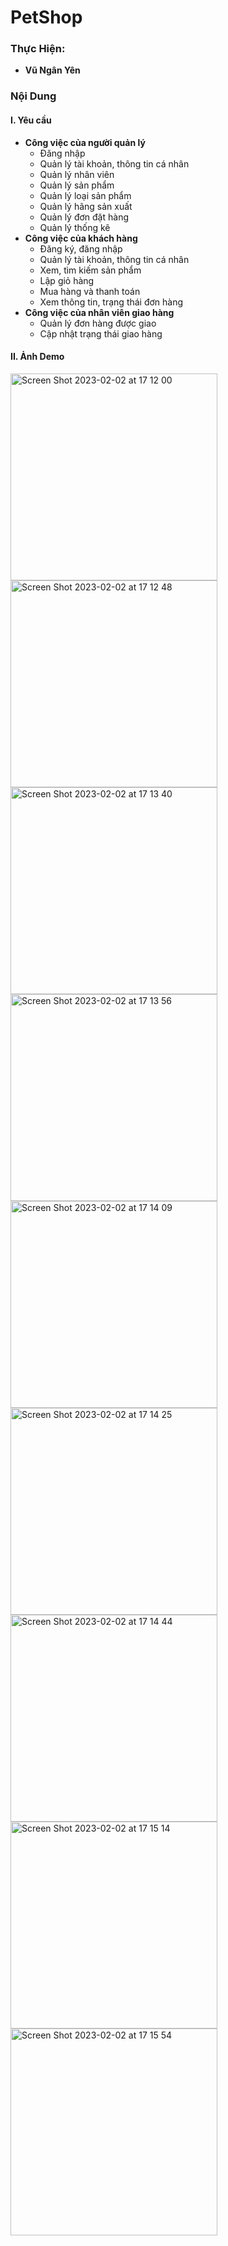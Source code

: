 # PetShop
### Thực Hiện:
- **Vũ Ngân Yên**
### Nội Dung
#### I. Yêu cầu
- **Công việc của người quản lý**
  - Đăng nhập
  - Quản lý tài khoản, thông tin cá nhân
  - Quản lý nhân viên
  - Quản lý sản phẩm
  - Quản lý loại sản phẩm
  - Quản lý hãng sản xuất
  - Quản lý đơn đặt hàng
  - Quản lý thống kê
- **Công việc của khách hàng**
  - Đăng ký, đăng nhập
  - Quản lý tài khoản, thông tin cá nhân
  - Xem, tìm kiếm sản phẩm
  - Lập giỏ hàng
  - Mua hàng và thanh toán
  - Xem thông tin, trạng thái đơn hàng
- **Công việc của nhân viên giao hàng**
  - Quản lý đơn hàng được giao
  - Cập nhật trạng thái giao hàng

#### II. Ảnh Demo
<img width="331" alt="Screen Shot 2023-02-02 at 17 12 00" src="https://user-images.githubusercontent.com/80116131/216296286-4611cec7-ac60-49a6-b43d-3345e893e427.png">

<img width="331" alt="Screen Shot 2023-02-02 at 17 12 48" src="https://user-images.githubusercontent.com/80116131/216296480-58656bcb-4f75-4645-8d9d-a553c39cf2d0.png">

<img width="331" alt="Screen Shot 2023-02-02 at 17 13 40" src="https://user-images.githubusercontent.com/80116131/216296667-be6b6606-0113-4350-9db3-a67218329c6c.png">


<img width="331" alt="Screen Shot 2023-02-02 at 17 13 56" src="https://user-images.githubusercontent.com/80116131/216296734-7c819a69-684b-4f04-a0ea-ae462db1732f.png">

<img width="331" alt="Screen Shot 2023-02-02 at 17 14 09" src="https://user-images.githubusercontent.com/80116131/216296784-6a7c97ba-6b4b-4e60-aae7-ec086e03f7d9.png">

<img width="331" alt="Screen Shot 2023-02-02 at 17 14 25" src="https://user-images.githubusercontent.com/80116131/216296866-42e0e81f-844b-4101-8d94-fde35149d693.png">

<img width="331" alt="Screen Shot 2023-02-02 at 17 14 44" src="https://user-images.githubusercontent.com/80116131/216296932-5a4e73e1-9dee-457f-8b3d-9c59eb6d3935.png">

<img width="331" alt="Screen Shot 2023-02-02 at 17 15 14" src="https://user-images.githubusercontent.com/80116131/216297029-616d450e-e129-4ad0-a228-ed370956a776.png">

<img width="331" alt="Screen Shot 2023-02-02 at 17 15 54" src="https://user-images.githubusercontent.com/80116131/216297173-fe660106-7416-436e-9cf7-a9bcf2494fbe.png">






